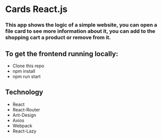 <h1>Cards React.js</h1>

### This app shows the logic of a simple website, you can open a file card to see more information about it, you can add to the shopping cart a product or remove from it.

<h2>To get the frontend running locally:</h2>

- Clone this repo
- npm install
- npm run start

## Technology

- React
- React-Router
- Ant-Design
- Axios
- Webpack
- React-Lazy

